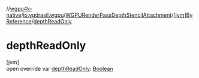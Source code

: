 //[wgpu4k-native](../../../../index.md)/[io.ygdrasil.wgpu](../../index.md)/[WGPURenderPassDepthStencilAttachment](../index.md)/[[jvm]ByReference](index.md)/[depthReadOnly](depth-read-only.md)

# depthReadOnly

[jvm]\
open override var [depthReadOnly](depth-read-only.md): [Boolean](https://kotlinlang.org/api/core/kotlin-stdlib/kotlin/-boolean/index.html)